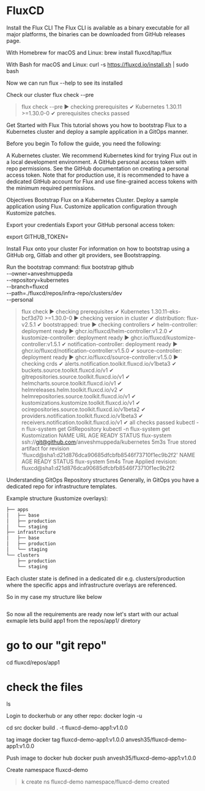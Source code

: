 # FluxCD  

Install the Flux CLI
The Flux CLI is available as a binary executable for all major platforms, the binaries can be downloaded from GitHub releases page.

With Homebrew for macOS and Linux:
brew install fluxcd/tap/flux

With Bash for macOS and Linux:
curl -s https://fluxcd.io/install.sh | sudo bash

Now we can run flux --help to see its installed

Check our cluster
flux check --pre

> flux check --pre
► checking prerequisites
✔ Kubernetes 1.30.11 >=1.30.0-0
✔ prerequisites checks passed


Get Started with Flux
This tutorial shows you how to bootstrap Flux to a Kubernetes cluster and deploy a sample application in a GitOps manner.

Before you begin
To follow the guide, you need the following:

A Kubernetes cluster. We recommend Kubernetes kind for trying Flux out in a local development environment.
A GitHub personal access token with repo permissions. See the GitHub documentation on creating a personal access token.
Note that for production use, it is recommended to have a dedicated GitHub account for Flux and use fine-grained access tokens with the minimum required permissions.



Objectives
Bootstrap Flux on a Kubernetes Cluster.
Deploy a sample application using Flux.
Customize application configuration through Kustomize patches.


Export your credentials
Export your GitHub personal access token:

export GITHUB_TOKEN=<your-token>


Install Flux onto your cluster
For information on how to bootstrap using a GitHub org, Gitlab and other git providers, see Bootstrapping.

Run the bootstrap command:
flux bootstrap github \
  --owner=anveshmuppeda \
  --repository=kubernetes \
  --branch=fluxcd \
  --path=./fluxcd/repos/infra-repo/clusters/dev \
  --personal

> flux check
► checking prerequisites
✔ Kubernetes 1.30.11-eks-bcf3d70 >=1.30.0-0
► checking version in cluster
✔ distribution: flux-v2.5.1
✔ bootstrapped: true
► checking controllers
✔ helm-controller: deployment ready
► ghcr.io/fluxcd/helm-controller:v1.2.0
✔ kustomize-controller: deployment ready
► ghcr.io/fluxcd/kustomize-controller:v1.5.1
✔ notification-controller: deployment ready
► ghcr.io/fluxcd/notification-controller:v1.5.0
✔ source-controller: deployment ready
► ghcr.io/fluxcd/source-controller:v1.5.0
► checking crds
✔ alerts.notification.toolkit.fluxcd.io/v1beta3
✔ buckets.source.toolkit.fluxcd.io/v1
✔ gitrepositories.source.toolkit.fluxcd.io/v1
✔ helmcharts.source.toolkit.fluxcd.io/v1
✔ helmreleases.helm.toolkit.fluxcd.io/v2
✔ helmrepositories.source.toolkit.fluxcd.io/v1
✔ kustomizations.kustomize.toolkit.fluxcd.io/v1
✔ ocirepositories.source.toolkit.fluxcd.io/v1beta2
✔ providers.notification.toolkit.fluxcd.io/v1beta3
✔ receivers.notification.toolkit.fluxcd.io/v1
✔ all checks passed
> kubectl -n flux-system get GitRepository
kubectl -n flux-system get Kustomization
NAME          URL                                             AGE    READY   STATUS
flux-system   ssh://git@github.com/anveshmuppeda/kubernetes   5m3s   True    stored artifact for revision 'fluxcd@sha1:d21d876dca90685dfcbfb8546f73710f1ec9b2f2'
NAME          AGE    READY   STATUS
flux-system   5m4s   True    Applied revision: fluxcd@sha1:d21d876dca90685dfcbfb8546f73710f1ec9b2f2


Understanding GitOps Repository structures
Generally, in GitOps you have a dedicated repo for infrastructure templates.


Example structure (kustomize overlays):

```bash
├── apps
│   ├── base
│   ├── production 
│   └── staging
├── infrastructure
│   ├── base
│   ├── production 
│   └── staging
└── clusters
    ├── production
    └── staging
```

Each cluster state is defined in a dedicated dir e.g. clusters/production where the specific apps and infrastructure overlays are referenced.

So in my case my structure like below 

```
```

So now all the requirements are ready now let's start with our actual exmaple 
lets build app1 from the repos/app1/ diretory

# go to our "git repo"
cd fluxcd/repos/app1
# check the files
ls

Login to dockerhub or any other repo:
docker login -u <username>

cd src
docker build . -t fluxcd-demo-app1:v1.0.0

tag image
docker tag fluxcd-demo-app1:v1.0.0 anvesh35/fluxcd-demo-app1:v1.0.0

Push image to docker hub 
docker push anvesh35/fluxcd-demo-app1:v1.0.0

Create namespace fluxcd-demo
> k create ns fluxcd-demo
namespace/fluxcd-demo created





